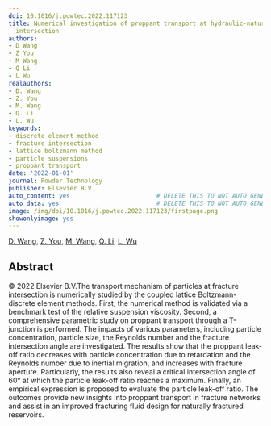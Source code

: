 ```yaml
---
doi: 10.1016/j.powtec.2022.117123
title: Numerical investigation of proppant transport at hydraulic-natural fracture
  intersection
authors:
- D Wang
- Z You
- M Wang
- Q Li
- L Wu
realauthors:
- D. Wang
- Z. You
- M. Wang
- Q. Li
- L. Wu
keywords:
- discrete element method
- fracture intersection
- lattice boltzmann method
- particle suspensions
- proppant transport
date: '2022-01-01'
journal: Powder Technology
publisher: Elsevier B.V.
auto_content: yes                        # DELETE THIS TO NOT AUTO GENERATE CONTENT
auto_data: yes                           # DELETE THIS TO NOT AUTO GENERATE METADATA
image: /img/doi/10.1016/j.powtec.2022.117123/firstpage.png
showonlyimage: yes
---
```

[D. Wang](https://www.scopus.com/authid/detail.uri?authorId=57200546044), [Z. You](https://www.scopus.com/authid/detail.uri?authorId=57215543458), [M. Wang](https://www.scopus.com/authid/detail.uri?authorId=56564081800), [Q. Li](https://www.scopus.com/authid/detail.uri?authorId=55576699600), [L. Wu](https://www.scopus.com/authid/detail.uri?authorId=57194261821)

## Abstract
© 2022 Elsevier B.V.The transport mechanism of particles at fracture intersection is numerically studied by the coupled lattice Boltzmann-discrete element methods. First, the numerical method is validated via a benchmark test of the relative suspension viscosity. Second, a comprehensive parametric study on proppant transport through a T-junction is performed. The impacts of various parameters, including particle concentration, particle size, the Reynolds number and the fracture intersection angle are investigated. The results show that the proppant leak-off ratio decreases with particle concentration due to retardation and the Reynolds number due to inertial migration, and increases with fracture aperture. Particularly, the results also reveal a critical intersection angle of 60° at which the particle leak-off ratio reaches a maximum. Finally, an empirical expression is proposed to evaluate the particle leak-off ratio. The outcomes provide new insights into proppant transport in fracture networks and assist in an improved fracturing fluid design for naturally fractured reservoirs.
